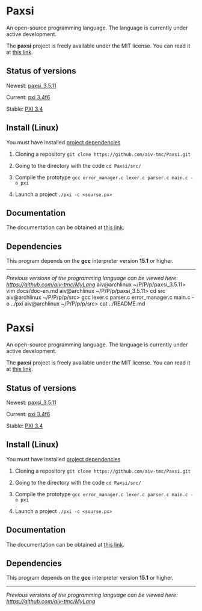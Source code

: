 # Paxsi
An open-source programming language. The language is currently under active development.

The **paxsi** project is freely available under the MIT license. You can read it at [this link](https://github.com/aiv-tmc/Paxsi/blob/main/LICENSE).

<!--Status of versions-->
## Status of versions
Newest: [paxsi_3.5.11](https://github.com/aiv-tmc/Paxsi/paxsi_3.5.11)

Current: [pxi 3.4f6](https://github.com/aiv-tmc/Paxsi/pxi-3.4w2f6)

Stable: [PXI 3.4](https://github.com/aiv-tmc/Paxsi/PXI-3.4)

<!--Install-->
## Install (Linux)
You must have installed [project dependencies](https://github.com/aiv-tmc/Paxsi#dependencies)

1. Cloning a repository
```git clone https://github.com/aiv-tmc/Paxsi.git```

2. Going to the directory with the code
```cd Paxsi/src/```

3. Compile the prototype
```gcc error_manager.c lexer.c parser.c main.c -o pxi```

4. Launch a project
```./pxi -c <sourse.px>```

<!--Documentation-->
## Documentation
The documentation can be obtained at [this link](./docs/doc-en.md).

<!--Dependencies-->
## Dependencies 
This program depends on the **gcc** interpreter version **15.1** or higher.

---

*Previous versions of the programming language can be viewed here: https://github.com/aiv-tmc/MyLang*
aiv@archlinux ~/P/P/p/paxsi_3.5.11> vim docs/doc-en.md 
aiv@archlinux ~/P/P/p/paxsi_3.5.11> cd src
aiv@archlinux ~/P/P/p/p/src> gcc lexer.c parser.c error_manager.c main.c -o ../pxi
aiv@archlinux ~/P/P/p/p/src> cat ../README.md
# Paxsi
An open-source programming language. The language is currently under active development.

The **paxsi** project is freely available under the MIT license. You can read it at [this link](https://github.com/aiv-tmc/Paxsi/blob/main/LICENSE).

<!--Status of versions-->
## Status of versions
Newest: [paxsi_3.5.11](https://github.com/aiv-tmc/Paxsi/paxsi_3.5.11)

Current: [pxi 3.4f6](https://github.com/aiv-tmc/Paxsi/pxi-3.4w2f6)

Stable: [PXI 3.4](https://github.com/aiv-tmc/Paxsi/PXI-3.4)

<!--Install-->
## Install (Linux)
You must have installed [project dependencies](https://github.com/aiv-tmc/Paxsi#dependencies)

1. Cloning a repository
```git clone https://github.com/aiv-tmc/Paxsi.git```

2. Going to the directory with the code
```cd Paxsi/src/```

3. Compile the prototype
```gcc error_manager.c lexer.c parser.c main.c -o pxi```

4. Launch a project
```./pxi -c <sourse.px>```

<!--Documentation-->
## Documentation
The documentation can be obtained at [this link](./docs/doc-en.md).

<!--Dependencies-->
## Dependencies 
This program depends on the **gcc** interpreter version **15.1** or higher.

---

*Previous versions of the programming language can be viewed here: https://github.com/aiv-tmc/MyLang*

